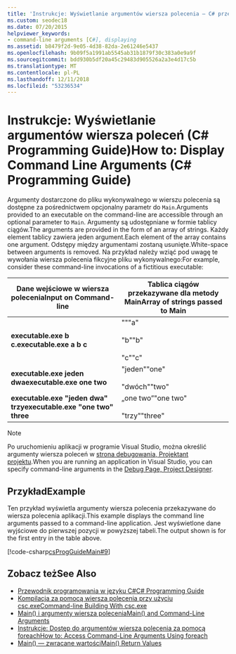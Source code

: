 ```yaml
---
title: 'Instrukcje: Wyświetlanie argumentów wiersza polecenia — C# przewodnik programowania'
ms.custom: seodec18
ms.date: 07/20/2015
helpviewer_keywords:
- command-line arguments [C#], displaying
ms.assetid: b8479f2d-9e05-4d38-82da-2e61246e5437
ms.openlocfilehash: 9b09f5a1991ab5545ab31b1879f30c383a0e9a9f
ms.sourcegitcommit: bdd930b5df20a45c29483d905526a2a3e4d17c5b
ms.translationtype: MT
ms.contentlocale: pl-PL
ms.lasthandoff: 12/11/2018
ms.locfileid: "53236534"
---
```

# <a name="how-to-display-command-line-arguments-c-programming-guide"></a><span data-ttu-id="1fbc1-102">Instrukcje: Wyświetlanie argumentów wiersza poleceń (C# Programming Guide)</span><span class="sxs-lookup"><span data-stu-id="1fbc1-102">How to: Display Command Line Arguments (C# Programming Guide)</span></span>
<span data-ttu-id="1fbc1-103">Argumenty dostarczone do pliku wykonywalnego w wierszu polecenia są dostępne za pośrednictwem opcjonalny parametr do `Main`.</span><span class="sxs-lookup"><span data-stu-id="1fbc1-103">Arguments provided to an executable on the command-line are accessible through an optional parameter to `Main`.</span></span> <span data-ttu-id="1fbc1-104">Argumenty są udostępniane w formie tablicy ciągów.</span><span class="sxs-lookup"><span data-stu-id="1fbc1-104">The arguments are provided in the form of an array of strings.</span></span> <span data-ttu-id="1fbc1-105">Każdy element tablicy zawiera jeden argument.</span><span class="sxs-lookup"><span data-stu-id="1fbc1-105">Each element of the array contains one argument.</span></span> <span data-ttu-id="1fbc1-106">Odstępy między argumentami zostaną usunięte.</span><span class="sxs-lookup"><span data-stu-id="1fbc1-106">White-space between arguments is removed.</span></span> <span data-ttu-id="1fbc1-107">Na przykład należy wziąć pod uwagę te wywołania wiersza polecenia fikcyjne pliku wykonywalnego:</span><span class="sxs-lookup"><span data-stu-id="1fbc1-107">For example, consider these command-line invocations of a fictitious executable:</span></span>  
  
|<span data-ttu-id="1fbc1-108">Dane wejściowe w wiersza polecenia</span><span class="sxs-lookup"><span data-stu-id="1fbc1-108">Input on Command-line</span></span>|<span data-ttu-id="1fbc1-109">Tablica ciągów przekazywane dla metody Main</span><span class="sxs-lookup"><span data-stu-id="1fbc1-109">Array of strings passed to Main</span></span>|  
|----------------------------|-------------------------------------|  
|<span data-ttu-id="1fbc1-110">**executable.exe b c.**</span><span class="sxs-lookup"><span data-stu-id="1fbc1-110">**executable.exe a b c**</span></span>|<span data-ttu-id="1fbc1-111">""</span><span class="sxs-lookup"><span data-stu-id="1fbc1-111">"a"</span></span><br /><br /> <span data-ttu-id="1fbc1-112">"b"</span><span class="sxs-lookup"><span data-stu-id="1fbc1-112">"b"</span></span><br /><br /> <span data-ttu-id="1fbc1-113">"c"</span><span class="sxs-lookup"><span data-stu-id="1fbc1-113">"c"</span></span>|  
|<span data-ttu-id="1fbc1-114">**executable.exe jeden dwa**</span><span class="sxs-lookup"><span data-stu-id="1fbc1-114">**executable.exe one two**</span></span>|<span data-ttu-id="1fbc1-115">"jeden"</span><span class="sxs-lookup"><span data-stu-id="1fbc1-115">"one"</span></span><br /><br /> <span data-ttu-id="1fbc1-116">"dwóch"</span><span class="sxs-lookup"><span data-stu-id="1fbc1-116">"two"</span></span>|  
|<span data-ttu-id="1fbc1-117">**executable.exe "jeden dwa" trzy**</span><span class="sxs-lookup"><span data-stu-id="1fbc1-117">**executable.exe "one two" three**</span></span>|<span data-ttu-id="1fbc1-118">„one two”</span><span class="sxs-lookup"><span data-stu-id="1fbc1-118">"one two"</span></span><br /><br /> <span data-ttu-id="1fbc1-119">"trzy"</span><span class="sxs-lookup"><span data-stu-id="1fbc1-119">"three"</span></span>|  
  
> [!NOTE]
>  <span data-ttu-id="1fbc1-120">Po uruchomieniu aplikacji w programie Visual Studio, można określić argumenty wiersza poleceń w [strona debugowania, Projektant projektu](/visualstudio/ide/reference/debug-page-project-designer).</span><span class="sxs-lookup"><span data-stu-id="1fbc1-120">When you are running an application in Visual Studio, you can specify command-line arguments in the [Debug Page, Project Designer](/visualstudio/ide/reference/debug-page-project-designer).</span></span>  
  
## <a name="example"></a><span data-ttu-id="1fbc1-121">Przykład</span><span class="sxs-lookup"><span data-stu-id="1fbc1-121">Example</span></span>  
 <span data-ttu-id="1fbc1-122">Ten przykład wyświetla argumenty wiersza polecenia przekazywane do wiersza polecenia aplikacji.</span><span class="sxs-lookup"><span data-stu-id="1fbc1-122">This example displays the command line arguments passed to a command-line application.</span></span> <span data-ttu-id="1fbc1-123">Jest wyświetlone dane wyjściowe do pierwszej pozycji w powyższej tabeli.</span><span class="sxs-lookup"><span data-stu-id="1fbc1-123">The output shown is for the first entry in the table above.</span></span>  
  
 [!code-csharp[csProgGuideMain#9](../../../csharp/programming-guide/inside-a-program/codesnippet/CSharp/how-to-display-command-line-arguments_1.cs)]  
  
## <a name="see-also"></a><span data-ttu-id="1fbc1-124">Zobacz też</span><span class="sxs-lookup"><span data-stu-id="1fbc1-124">See Also</span></span>

- [<span data-ttu-id="1fbc1-125">Przewodnik programowania w języku C#</span><span class="sxs-lookup"><span data-stu-id="1fbc1-125">C# Programming Guide</span></span>](../../../csharp/programming-guide/index.md)  
- [<span data-ttu-id="1fbc1-126">Kompilacja za pomocą wiersza polecenia przy użyciu csc.exe</span><span class="sxs-lookup"><span data-stu-id="1fbc1-126">Command-line Building With csc.exe</span></span>](../../../csharp/language-reference/compiler-options/command-line-building-with-csc-exe.md)  
- [<span data-ttu-id="1fbc1-127">Main() i argumenty wiersza polecenia</span><span class="sxs-lookup"><span data-stu-id="1fbc1-127">Main() and Command-Line Arguments</span></span>](../../../csharp/programming-guide/main-and-command-args/index.md)  
- [<span data-ttu-id="1fbc1-128">Instrukcje: Dostęp do argumentów wiersza polecenia za pomocą foreach</span><span class="sxs-lookup"><span data-stu-id="1fbc1-128">How to: Access Command-Line Arguments Using foreach</span></span>](../../../csharp/programming-guide/main-and-command-args/how-to-access-command-line-arguments-using-foreach.md)  
- [<span data-ttu-id="1fbc1-129">Main() — zwracane wartości</span><span class="sxs-lookup"><span data-stu-id="1fbc1-129">Main() Return Values</span></span>](../../../csharp/programming-guide/main-and-command-args/main-return-values.md)
